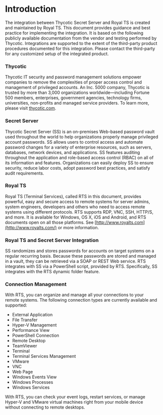 [title]: # (Royal TS)
[tags]: # (introduction)
[priority]: # (1)
# Introduction

The integration between Thycotic Secret Server and Royal TS is created and maintained by Royal TS. This document provides guidance and best practice for implementing the integration. It is based on the following publicly available documentation from the vendor and testing performed by Thycotic. Integrations are supported to the extent of the third-party product procedures documented for this integration. Please contact the third-party for any customized setup of the integrated product.

### Thycotic 

Thycotic IT security and password management solutions empower companies to remove the complexities of proper access control and management of privileged accounts. An Inc. 5000 company, Thycotic is trusted by more than 3,000 organizations worldwide—including Fortune 500 members, enterprises, government agencies, technology firms, universities, non-profits and managed service providers. To learn more, please visit [thycotic.com](http://www.thycotic.com/).

### Secret Server

Thycotic Secret Server (SS) is an on-premises Web-based password vault used throughout the world to help organizations properly manage privileged account passwords. SS allows users to control access and automate password changes for a variety of enterprise resources, such as servers, databases, network devices, and applications. SS features auditing throughout the application and role-based access control (RBAC) on all of its information and features. Organizations can easily deploy SS to ensure security, reduce labor costs, adopt password best practices, and satisfy audit requirements.

### Royal TS

Royal TS (Terminal Services), called RTS in this document, provides powerful, easy and secure access to remote systems for server admins, system engineers, developers and others who need to access remote systems using different protocols. RTS supports RDP, VNC, SSH, HTTP/S, and more. It is available for Windows, OS X, iOS and Android, and RTS documents open on all those platforms. See [http://www.royalts.com](http://www.royalts.com/) or more information.

### Royal TS and Secret Server Integration

SS randomizes and stores passwords for accounts on target systems on a regular recurring basis. Because these passwords are stored and managed in a vault, they can be retrieved via a SOAP or REST Web service. RTS integrates with SS via a PowerShell script, provided by RTS. Specifically, SS integrates with the RTS dynamic folder feature.

### Connection Management

With RTS, you can organize and manage all your connections to your remote systems. The following connection types are currently available and supported:

- External Application
- File Transfer
- Hyper-V Management
- Performance View
- PowerShell Connection
- Remote Desktop
- TeamViewer
- Terminal
- Terminal Services Management
- VMware
- VNC
- Web Page
- Windows Events View
- Windows Processes
- Windows Services

With RTS, you can check your event logs, restart services, or manage Hyper-V and VMware virtual machines right from your mobile device without connecting to remote desktops.

